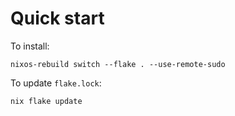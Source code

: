 # Quick start

To install:

```shell
nixos-rebuild switch --flake . --use-remote-sudo
```

To update `flake.lock`:
```shell
nix flake update
```
